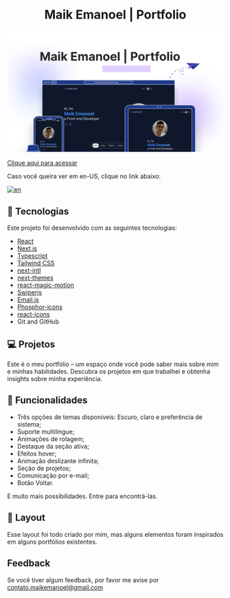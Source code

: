 <h1 align="center"> Maik Emanoel | Portfolio </h1>

![preview](./.github/preview.png)

[Clique aqui para acessar](https://maik-emanoel.vercel.app/)

<p>Caso você queira ver em en-US, clique no link abaixo:</p>

[![en](https://img.shields.io/badge/lang-en-red.svg)](https://github.com/maik-emanoel/maik-portfolio/blob/main/README.md)

## 🚀 Tecnologias

Este projeto foi desenvolvido com as seguintes tecnologias:

- [React](https://react.dev/)
- [Next.js](https://nextjs.org/)
- [Typescript](https://www.typescriptlang.org/)
- [Tailwind CSS](https://tailwindcss.com/)
- [next-intl](https://next-intl-docs.vercel.app/)
- [next-themes](https://github.com/pacocoursey/next-themes)
- [react-magic-motion](https://www.react-magic-motion.com/)
- [Swiperjs](https://swiperjs.com/)
- [Email.js](https://www.emailjs.com/)
- [Phosphor-icons](https://phosphoricons.com/)
- [react-icons](https://react-icons.github.io/react-icons/)
- Git and GitHub

## 💻 Projetos

Este é o meu portfólio – um espaço onde você pode saber mais sobre mim e minhas habilidades. Descubra os projetos em que trabalhei e obtenha insights sobre minha experiência. <br>

## 🔧 Funcionalidades

- Três opções de temas disponíveis: Escuro, claro e preferência de sistema;
- Suporte multilíngue;
- Animações de rolagem;
- Destaque da seção ativa;
- Efeitos hover;
- Animação deslizante infinita;
- Seção de projetos;
- Comunicação por e-mail;
- Botão Voltar.

E muito mais possibilidades. Entre para encontrá-las.

## 🔖 Layout

Esse layout foi todo criado por mim, mas alguns elementos foram inspirados em alguns portfólios existentes.

## Feedback

Se você tiver algum feedback, por favor me avise por contato.maikemanoel@gmail.com
